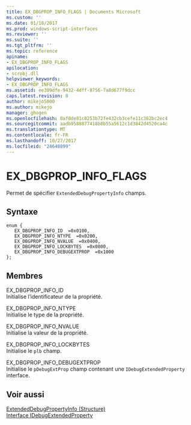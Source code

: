 ```yaml
---
title: EX_DBGPROP_INFO_FLAGS | Documents Microsoft
ms.custom: ''
ms.date: 01/18/2017
ms.prod: windows-script-interfaces
ms.reviewer: ''
ms.suite: ''
ms.tgt_pltfrm: ''
ms.topic: reference
apiname:
- EX_DBGPROP_INFO_FLAGS
apilocation:
- scrobj.dll
helpviewer_keywords:
- EX_DBGPROP_INFO_FLAGS
ms.assetid: ee309dfe-9432-4dff-8756-7a8d677f9dcc
caps.latest.revision: 8
author: mikejo5000
ms.author: mikejo
manager: ghogen
ms.openlocfilehash: 0af0de81c0253b72fe432cb3cefe11c362bc2ec4
ms.sourcegitcommit: aadb9588877418b8b55a5612c1d3842d4520ca4c
ms.translationtype: MT
ms.contentlocale: fr-FR
ms.lasthandoff: 10/27/2017
ms.locfileid: "24640899"
---
```

# <a name="exdbgpropinfoflags"></a>EX_DBGPROP_INFO_FLAGS
Permet de spécifier `ExtendedDebugPropertyInfo` champs.  
  
## <a name="syntax"></a>Syntaxe  
  
```  
enum {  
   EX_DBGPROP_INFO_ID  =0x0100,  
   EX_DBGPROP_INFO_NTYPE  =0x0200,  
   EX_DBGPROP_INFO_NVALUE  =0x0400,  
   EX_DBGPROP_INFO_LOCKBYTES  =0x0800,  
   EX_DBGPROP_INFO_DEBUGEXTPROP  =0x1000  
};  
```  
  
## <a name="members"></a>Membres  
 EX_DBGPROP_INFO_ID  
 Initialise l’identificateur de la propriété.  
  
 EX_DBGPROP_INFO_NTYPE  
 Initialise le type de la propriété.  
  
 EX_DBGPROP_INFO_NVALUE  
 Initialise la valeur de la propriété.  
  
 EX_DBGPROP_INFO_LOCKBYTES  
 Initialise le `plb` champ.  
  
 EX_DBGPROP_INFO_DEBUGEXTPROP  
 Initialise le `pDebugExtProp` champ contenant une `IDebugExtendedProperty` interface.  
  
## <a name="see-also"></a>Voir aussi  
 [ExtendedDebugPropertyInfo (Structure)](../../winscript/reference/extendeddebugpropertyinfo-structure.md)   
 [Interface IDebugExtendedProperty](../../winscript/reference/idebugextendedproperty-interface.md)